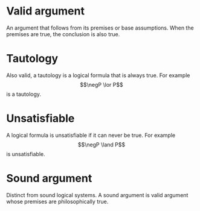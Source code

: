 # Valid argument
An argument that follows from its premises or base assumptions. When the
premises are true, the conclusion is also true.

# Tautology
Also valid, a tautology is a logical formula that is always true. For example
$$\negP \lor P$$ is a tautology.

# Unsatisfiable
A logical formula is unsatisfiable if it can never be true. For example $$\negP
\land P$$ is unsatisfiable.

# Sound argument
Distinct from sound logical systems. A sound argument is valid argument whose
premises are philosophically true.
